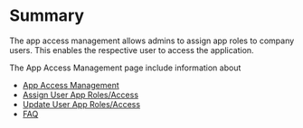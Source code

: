 # Summary

The app access management allows admins to assign app roles to company users. This enables the respective user to access the application.

The App Access Management page include information about

- [App Access Management](./01.%20App%20Access%20Management%20Overview.md)
- [Assign User App Roles/Access](./02.%20Assign%20User%20App%20Role(s).md)
- [Update User App Roles/Access](./03.%20Update%20Users%20Assigned%20App%20Role(s).md)
- [FAQ](./04.%20FAQ.md)

<br>
<br>


